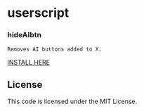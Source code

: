 # userscript

### hideAIbtn

	Removes AI buttons added to X.

[INSTALL HERE](https://github.com/gumieProf/userscript/raw/refs/heads/main/HideAIbtn.user.js)

## License 

This code is licensed under the MIT License.
